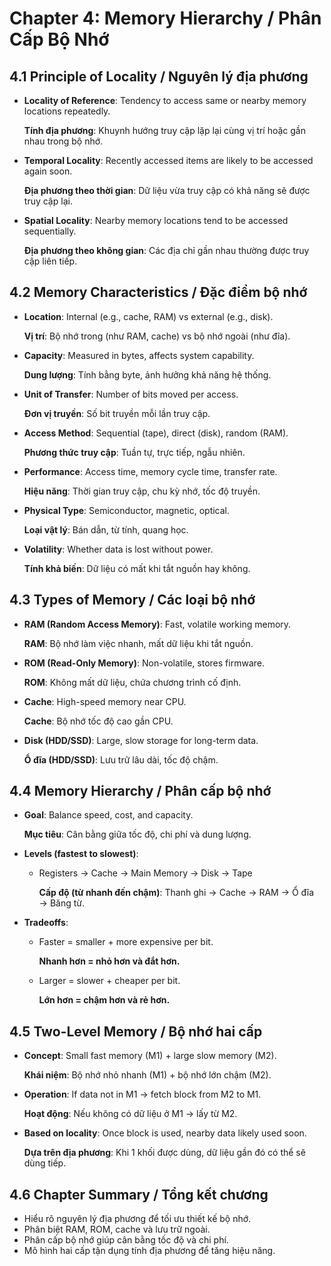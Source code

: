 # Chapter 4: Memory Hierarchy / Phân Cấp Bộ Nhớ

## 4.1 Principle of Locality / Nguyên lý địa phương

*   **Locality of Reference**: Tendency to access same or nearby memory locations repeatedly.

    **Tính địa phương**: Khuynh hướng truy cập lặp lại cùng vị trí hoặc gần nhau trong bộ nhớ.
*   **Temporal Locality**: Recently accessed items are likely to be accessed again soon.

    **Địa phương theo thời gian**: Dữ liệu vừa truy cập có khả năng sẽ được truy cập lại.
*   **Spatial Locality**: Nearby memory locations tend to be accessed sequentially.

    **Địa phương theo không gian**: Các địa chỉ gần nhau thường được truy cập liên tiếp.

## 4.2 Memory Characteristics / Đặc điểm bộ nhớ

*   **Location**: Internal (e.g., cache, RAM) vs external (e.g., disk).

    **Vị trí**: Bộ nhớ trong (như RAM, cache) vs bộ nhớ ngoài (như đĩa).
*   **Capacity**: Measured in bytes, affects system capability.

    **Dung lượng**: Tính bằng byte, ảnh hưởng khả năng hệ thống.
*   **Unit of Transfer**: Number of bits moved per access.

    **Đơn vị truyền**: Số bit truyền mỗi lần truy cập.
*   **Access Method**: Sequential (tape), direct (disk), random (RAM).

    **Phương thức truy cập**: Tuần tự, trực tiếp, ngẫu nhiên.
*   **Performance**: Access time, memory cycle time, transfer rate.

    **Hiệu năng**: Thời gian truy cập, chu kỳ nhớ, tốc độ truyền.
*   **Physical Type**: Semiconductor, magnetic, optical.

    **Loại vật lý**: Bán dẫn, từ tính, quang học.
*   **Volatility**: Whether data is lost without power.

    **Tính khả biến**: Dữ liệu có mất khi tắt nguồn hay không.

## 4.3 Types of Memory / Các loại bộ nhớ

*   **RAM (Random Access Memory)**: Fast, volatile working memory.

    **RAM**: Bộ nhớ làm việc nhanh, mất dữ liệu khi tắt nguồn.
*   **ROM (Read-Only Memory)**: Non-volatile, stores firmware.

    **ROM**: Không mất dữ liệu, chứa chương trình cố định.
*   **Cache**: High-speed memory near CPU.

    **Cache**: Bộ nhớ tốc độ cao gần CPU.
*   **Disk (HDD/SSD)**: Large, slow storage for long-term data.

    **Ổ đĩa (HDD/SSD)**: Lưu trữ lâu dài, tốc độ chậm.

## 4.4 Memory Hierarchy / Phân cấp bộ nhớ

*   **Goal**: Balance speed, cost, and capacity.

    **Mục tiêu**: Cân bằng giữa tốc độ, chi phí và dung lượng.
*   **Levels (fastest to slowest)**:
    *   Registers → Cache → Main Memory → Disk → Tape

        **Cấp độ (từ nhanh đến chậm)**: Thanh ghi → Cache → RAM → Ổ đĩa → Băng từ.
*   **Tradeoffs**:
    *   Faster = smaller + more expensive per bit.

        **Nhanh hơn = nhỏ hơn và đắt hơn.**
    *   Larger = slower + cheaper per bit.

        **Lớn hơn = chậm hơn và rẻ hơn.**

## 4.5 Two-Level Memory / Bộ nhớ hai cấp

*   **Concept**: Small fast memory (M1) + large slow memory (M2).

    **Khái niệm**: Bộ nhớ nhỏ nhanh (M1) + bộ nhớ lớn chậm (M2).
*   **Operation**: If data not in M1 → fetch block from M2 to M1.

    **Hoạt động**: Nếu không có dữ liệu ở M1 → lấy từ M2.
*   **Based on locality**: Once block is used, nearby data likely used soon.

    **Dựa trên địa phương**: Khi 1 khối được dùng, dữ liệu gần đó có thể sẽ dùng tiếp.

## 4.6 Chapter Summary / Tổng kết chương

*   Hiểu rõ nguyên lý địa phương để tối ưu thiết kế bộ nhớ.
*   Phân biệt RAM, ROM, cache và lưu trữ ngoài.
*   Phân cấp bộ nhớ giúp cân bằng tốc độ và chi phí.
*   Mô hình hai cấp tận dụng tính địa phương để tăng hiệu năng.